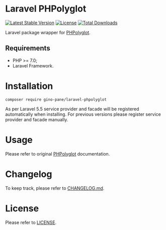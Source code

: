 Laravel PHPolyglot
==================

[![Latest Stable Version](https://poser.pugx.org/gino-pane/composer-package-template/v/stable)](https://packagist.org/packages/gino-pane/composer-package-template)
[![License](https://poser.pugx.org/gino-pane/composer-package-template/license)](https://packagist.org/packages/gino-pane/composer-package-template)
[![Total Downloads](https://poser.pugx.org/gino-pane/composer-package-template/downloads)](https://packagist.org/packages/gino-pane/composer-package-template)

Laravel package wrapper for [PHPolyglot](https://github.com/GinoPane/PHPolyglot).

Requirements
------------

* PHP >= 7.0;
* Laravel Framework.

Installation
============

    composer require gino-pane/laravel-phpolyglot
    
As per Laravel 5.5 service provider and facade will be registered automatically when installing. For previous versions please register service provider and facade manually.

Usage
=====

Please refer to original [PHPolyglot](https://github.com/GinoPane/PHPolyglot) documentation.

Changelog
=========

To keep track, please refer to [CHANGELOG.md](https://github.com/GinoPane/composer-package-template/blob/master/CHANGELOG.md).

License
=======

Please refer to [LICENSE](https://github.com/GinoPane/composer-package-template/blob/master/LICENSE).
